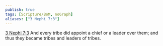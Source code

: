 ```yaml
---
publish: true
tags: [Scripture/BoM, noGraph]
aliases: ["3 Nephi 7:3"]
---
```

[3 Nephi 7:3](https://churchofjesuschrist.org/study/scriptures/bofm/3-ne/7?lang=eng&id=p3#p3) And every tribe did appoint a chief or a leader over them; and thus they became tribes and leaders of tribes.
